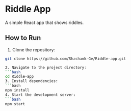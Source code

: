 # Riddle App

A simple React app that shows riddles.

## How to Run

1. Clone the repository:
```bash
git clone https://github.com/Shashank-Ge/Riddle-app.git

2. Navigate to the project directory:
```bash
cd Riddle-app
3. Install dependencies:
```bash
npm install
4. Start the development server:
```bash
npm start